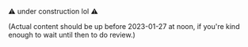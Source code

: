 ⚠️ under construction lol ⚠️

(Actual content should be up before 2023-01-27 at noon, if you're kind enough to wait until then to do review.)
